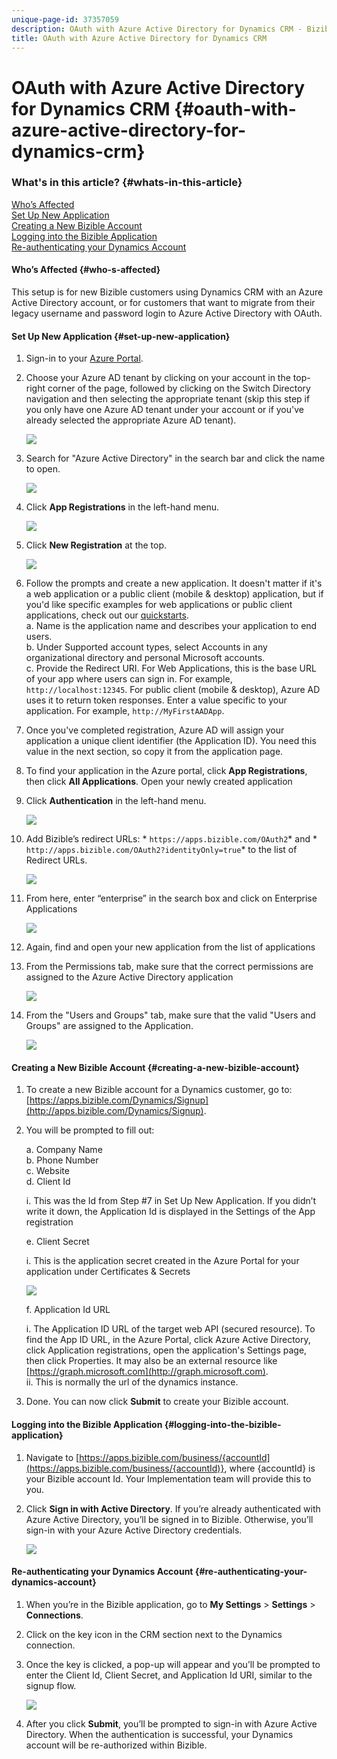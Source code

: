 ```yaml
---
unique-page-id: 37357059
description: OAuth with Azure Active Directory for Dynamics CRM - Bizible - Product Documentation
title: OAuth with Azure Active Directory for Dynamics CRM
---
```


# OAuth with Azure Active Directory for Dynamics CRM {#oauth-with-azure-active-directory-for-dynamics-crm}

### What's in this article? {#whats-in-this-article}

[Who’s Affected](#who-s-affected)  
[Set Up New Application](#set-up-new-application)  
[Creating a New Bizible Account](#creating-a-new-bizible-account)  
[Logging into the Bizible Application](#logging-into-the-bizible-application)  
[Re-authenticating your Dynamics Account](#re-authenticating-your-dynamics-account)

#### Who’s Affected {#who-s-affected}

This setup is for new Bizible customers using Dynamics CRM with an Azure Active Directory account, or for customers that want to migrate from their legacy username and password login to Azure Active Directory with OAuth.

#### Set Up New Application {#set-up-new-application}

1. Sign-in to your [Azure Portal](http://portal.azure.com/#home).
1. Choose your Azure AD tenant by clicking on your account in the top-right corner of the page, followed by clicking on the Switch Directory navigation and then selecting the appropriate tenant (skip this step if you only have one Azure AD tenant under your account or if you've already selected the appropriate Azure AD tenant).

   ![](assets/setup-2.png)

1. Search for "Azure Active Directory" in the search bar and click the name to open.

   ![](assets/setup-3.png)

1. Click **App Registrations** in the left-hand menu.

   ![](assets/setup-4.png)

1. Click **New Registration** at the top.

   ![](assets/setup-5.png)

1. Follow the prompts and create a new application. It doesn't matter if it's a web application or a public client (mobile & desktop) application, but if you'd like specific examples for web applications or public client applications, check out our [quickstarts](http://docs.microsoft.com/en-us/azure/active-directory/develop/v1-overview).  
   a. Name is the application name and describes your application to end users.  
   b. Under Supported account types, select Accounts in any organizational directory and personal Microsoft accounts.  
   c. Provide the Redirect URI. For Web Applications, this is the base URL of your app where users can sign in. For example, `http://localhost:12345`. For public client (mobile & desktop), Azure AD uses it to return token responses. Enter a value specific to your application. For example, `http://MyFirstAADApp`.
1. Once you've completed registration, Azure AD will assign your application a unique client identifier (the Application ID). You need this value in the next section, so copy it from the application page.
1. To find your application in the Azure portal, click **App Registrations**, then click **All Applications**. Open your newly created application
1. Click **Authentication** in the left-hand menu.

   ![](assets/setup-9.png)

1. Add Bizible’s redirect URLs: * `https://apps.bizible.com/OAuth2`* and * `http://apps.bizible.com/OAuth2?identityOnly=true`* to the list of Redirect URLs.

   ![](assets/setup-10.png)

1. From here, enter “enterprise” in the search box and click on Enterprise Applications

   ![](assets/setup-11.png)

1. Again, find and open your new application from the list of applications
1. From the Permissions tab, make sure that the correct permissions are assigned to the Azure Active Directory application

   ![](assets/setup-13.png)

1. From the "Users and Groups" tab, make sure that the valid "Users and Groups" are assigned to the Application.   
  
   ![](assets/setup-14.png)

#### Creating a New Bizible Account {#creating-a-new-bizible-account}

1. To create a new Bizible account for a Dynamics customer, go to: [https://apps.bizible.com/Dynamics/Signup](http://apps.bizible.com/Dynamics/Signup).
1. You will be prompted to fill out:

   a. Company Name  
   b. Phone Number  
   c. Website  
   d. Client Id

   i. This was the Id from Step #7 in Set Up New Application. If you didn’t write it down, the Application Id is displayed in the Settings of the App registration

   e. Client Secret

   i. This is the application secret created in the Azure Portal for your application under Certificates & Secrets

   ![](assets/creating-2e.png)  
  
   f. Application Id URL

   i. The Application ID URL of the target web API (secured resource). To find the App ID URL, in the Azure Portal, click Azure Active Directory, click Application registrations, open the application's Settings page, then click Properties. It may also be an external resource like [https://graph.microsoft.com](http://graph.microsoft.com).   
   ii. This is normally the url of the dynamics instance.

1. Done. You can now click **Submit** to create your Bizible account.

#### Logging into the Bizible Application {#logging-into-the-bizible-application}

1. Navigate to [https://apps.bizible.com/business/{accountId](https://apps.bizible.com/business/{accountId)}, where {accountId} is your Bizible account Id. Your Implementation team will provide this to you.
1. Click **Sign in with Active Directory**. If you’re already authenticated with Azure Active Directory, you’ll be signed in to Bizible. Otherwise, you’ll sign-in with your Azure Active Directory credentials.

   ![](assets/logging-2.png)

#### Re-authenticating your Dynamics Account {#re-authenticating-your-dynamics-account}

1. When you’re in the Bizible application, go to **My Settings** > **Settings** > **Connections**.
1. Click on the key icon in the CRM section next to the Dynamics connection.
1. Once the key is clicked, a pop-up will appear and you’ll be prompted to enter the Client Id, Client Secret, and Application Id URI, similar to the signup flow.

   ![](assets/reauth-3.png)

1. After you click **Submit**, you’ll be prompted to sign-in with Azure Active Directory. When the authentication is successful, your Dynamics account will be re-authorized within Bizible.

